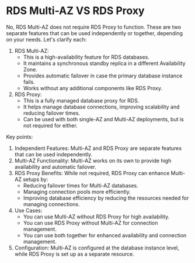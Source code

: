 # RDS Multi-AZ VS RDS Proxy

No, RDS Multi-AZ does not require RDS Proxy to function. These are two separate features that can be used independently or together, depending on your needs. Let's clarify each:

1. RDS Multi-AZ:
   * This is a high-availability feature for RDS databases.
   * It maintains a synchronous standby replica in a different Availability Zone.
   * Provides automatic failover in case the primary database instance fails.
   * Works without any additional components like RDS Proxy.
2. RDS Proxy:
   * This is a fully managed database proxy for RDS.
   * It helps manage database connections, improving scalability and reducing failover times.
   * Can be used with both single-AZ and Multi-AZ deployments, but is not required for either.

Key points:

1. Independent Features: Multi-AZ and RDS Proxy are separate features that can be used independently.
2. Multi-AZ Functionality: Multi-AZ works on its own to provide high availability and automatic failover.
3. RDS Proxy Benefits: While not required, RDS Proxy can enhance Multi-AZ setups by:
   * Reducing failover times for Multi-AZ databases.
   * Managing connection pools more efficiently.
   * Improving database efficiency by reducing the resources needed for managing connections.
4. Use Cases:
   * You can use Multi-AZ without RDS Proxy for high availability.
   * You can use RDS Proxy without Multi-AZ for connection management.
   * You can use both together for enhanced availability and connection management.
5. Configuration: Multi-AZ is configured at the database instance level, while RDS Proxy is set up as a separate resource.
